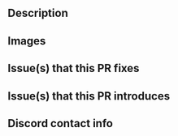 <!--- Provide a general summary of your changes in the Title above -->

## Description
<!--- Describe your changes in detail -->

## Images
<!-- Please provide with relevant GIFs or images to make it easier for reviewers to accept your PR quicker.-->
<!-- If it doesn't apply, feel free to remove this section. -->

## Issue(s) that this PR fixes
<!-- Format: "Fixes #2345, fixes #4523, fixes #2222." -->
<!-- If it doesn't apply, feel free to remove this section. -->

## Issue(s) that this PR introduces
<!-- If your PR contains any unfinished features that are not considered merge-blocking, please list them here for clarity so no one can forget. -->

## **Discord contact info**
<!--- formatted as name#numbers, e.g. Lunos#4026 -->
<!--- Contributors must join https://discord.gg/6CzjAG6GZk -->